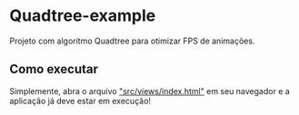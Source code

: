 # Quadtree-example

Projeto com algoritmo Quadtree para otimizar FPS de animações.

## Como executar

Simplemente, abra o arquivo ["src/views/index.html"](src/views/index.html) em seu navegador e a aplicação já deve estar em execução!